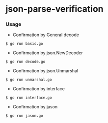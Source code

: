 # json-parse-verification

### Usage
- Confirmation by General decode
```
$ go run basic.go
```

- Confirmation by json.NewDecoder
```
$ go run decode.go
```

- Confirmation by json.Unmarshal
```
$ go run unmarshal.go
```

- Confirmation by interface
```
$ go run interface.go
```

- Confirmation by jason
```
$ go run jason.go
```
